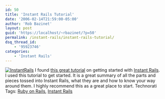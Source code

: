 ```yaml
---
id: 50
title: 'Instant Rails Tutorial'
date: '2006-02-14T21:59:00-05:00'
author: 'Rob Bazinet'
layout: post
guid: 'https://localhost/~rbazinet/?p=50'
permalink: /instant-rails/instant-rails-tutorial/
dsq_thread_id:
    - '95923746'
categories:
    - 'Instant Rails'
---
```


[![InstantRails](https://rbazinet.files.wordpress.com/2006/02/InstantRails.Jpg)](https://rbazinet.files.wordpress.com/2006/02/InstantRails.Jpg "InstantRails") I found [this great tutorial](https://instantrails.rubyforge.org/tutorial/index.html "Instant Rails Tutorial") on getting started with [Instant Rails](https://instantrails.rubyforge.org/wiki/wiki.pl "Instant Rails"). I used this tutorial to get started. It is a great summary of all the parts and pieces tossed into Instant Rails, what they are and how to know your way around them. I highly recommend this as a great place to start. Technorati Tags: [Ruby on Rails](https://www.technorati.com/tags/Ruby%20on%20Rails), [Instant Rails](https://www.technorati.com/tags/Instant%20Rails)